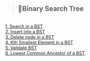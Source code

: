 > ## 🌴Binary Search Tree
<br>
<a href="https://leetcode.com/problems/search-in-a-binary-search-tree/description/">1. Search in a BST</a><br>
<a href="https://leetcode.com/problems/insert-into-a-binary-search-tree/">2. Insert into a BST</a><br>
<a href="https://leetcode.com/problems/delete-node-in-a-bst/description/">3. Delete node in a BST</a><br>
<a href="https://leetcode.com/problems/kth-smallest-element-in-a-bst/description/">4. Kth Smallest Element in a BST</a><br>
<a href="https://leetcode.com/problems/validate-binary-search-tree/description/">5. Validate BST</a><br>
<a href="https://leetcode.com/problems/lowest-common-ancestor-of-a-binary-search-tree/description/">6. Lowest Common Ancestor of a BST</a><br>
